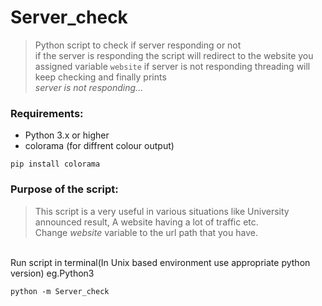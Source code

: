 # Server_check
>Python script to check if server responding or not<br>
>if the server is responding the script will redirect to the website you assigned variable ``` website ```
>if server is not responding threading will keep checking 
>and finally prints<br> *server is not responding...*
### Requirements:
   - Python 3.x or higher
   - colorama (for diffrent colour output)
   ```
   pip install colorama
   ```
### Purpose of the script:
>This script is a very useful in various situations like University announced result, A website having a lot of traffic etc.<br>
Change *website* variable to the url path that you have.
<br>
Run script in terminal(In Unix based environment use appropriate python version)
eg.Python3
<br>

```
python -m Server_check
```
